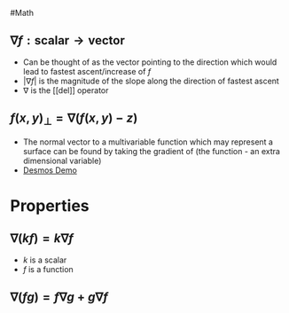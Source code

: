 #Math 
## $\displaystyle \nabla f:\text{scalar}\rightarrow \text{vector}$
* Can be thought of as the vector pointing to the direction which would lead to fastest ascent/increase of $\displaystyle f$
* $\displaystyle \lvert \nabla f\rvert$  is the magnitude of the slope along the direction of fastest ascent
* $\displaystyle \nabla$ is the [[del]] operator
## $\displaystyle f(x,y)_{\perp}=\nabla (f(x,y)-z)$
* The normal vector to a multivariable function which may represent a surface can be found by taking the gradient of (the function - an extra dimensional variable)
* [Desmos Demo](https://www.desmos.com/3d/934794e269)
# Properties
## $\displaystyle \nabla(kf)=k\nabla f$
* $\displaystyle k$ is a scalar
* $\displaystyle f$ is a function
## $\displaystyle \nabla(fg)=f\nabla g+g\nabla f$